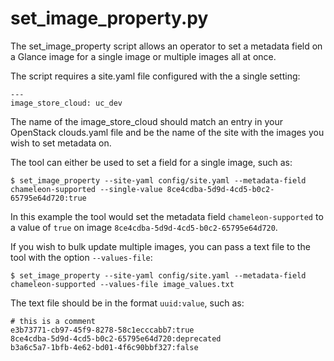 # set_image_property.py

The set_image_property script allows an operator to set
a metadata field on a Glance image for a single image or
multiple images all at once.

The script requires a site.yaml file configured with the a
single setting:
```
---
image_store_cloud: uc_dev
```

The name of the image_store_cloud should match an entry in
your OpenStack clouds.yaml file and be the name of the site
with the images you wish to set metadata on.

The tool can either be used to set a field for a single image,
such as:
```
$ set_image_property --site-yaml config/site.yaml --metadata-field chameleon-supported --single-value 8ce4cdba-5d9d-4cd5-b0c2-65795e64d720:true
```

In this example the tool would set the metadata field `chameleon-supported` to a value of `true` on
image `8ce4cdba-5d9d-4cd5-b0c2-65795e64d720`.

If you wish to bulk update multiple images, you can pass a text
file to the tool with the option `--values-file`:
```
$ set_image_property --site-yaml config/site.yaml --metadata-field chameleon-supported --values-file image_values.txt
```

The text file should be in the format `uuid:value`, such as:
```
# this is a comment
e3b73771-cb97-45f9-8278-58c1ecccabb7:true
8ce4cdba-5d9d-4cd5-b0c2-65795e64d720:deprecated
b3a6c5a7-1bfb-4e62-bd01-4f6c90bbf327:false
```
